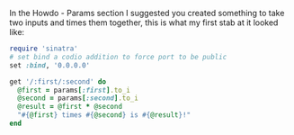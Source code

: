 In the Howdo - Params section I suggested you created something to take two inputs and times them together, this is what my first stab at it looked like:

```ruby
require 'sinatra'
# set bind a codio addition to force port to be public
set :bind, '0.0.0.0'

get '/:first/:second' do
  @first = params[:first].to_i
  @second = params[:second].to_i
  @result = @first * @second
  "#{@first} times #{@second} is #{@result}!"
end
```